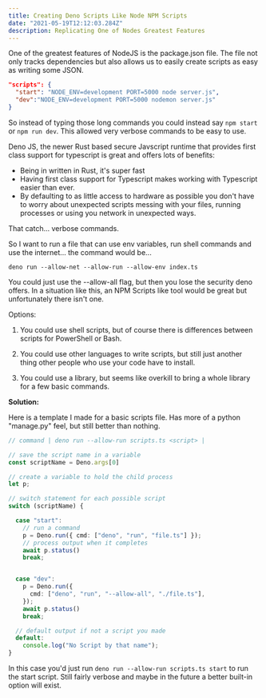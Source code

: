 ```yaml
---
title: Creating Deno Scripts Like Node NPM Scripts
date: "2021-05-19T12:12:03.284Z"
description: Replicating One of Nodes Greatest Features
---
```


One of the greatest features of NodeJS is the package.json file. The file not only tracks dependencies but also allows us to easily create scripts as easy as writing some JSON.

```json
"scripts": {
  "start": "NODE_ENV=development PORT=5000 node server.js",
  "dev":"NODE_ENV=development PORT=5000 nodemon server.js"
}
```

So instead of typing those long commands you could instead say `npm start` or `npm run dev`. This allowed very verbose commands to be easy to use.

Deno JS, the newer Rust based secure Javscript runtime that provides first class support for typescript is great and offers lots of benefits:

- Being in written in Rust, it's super fast
- Having first class support for Typescript makes working with Typescript easier than ever.
- By defaulting to as little access to hardware as possible you don't have to worry about unexpected scripts messing with your files, running processes or using you network in unexpected ways.

That catch... verbose commands.

So I want to run a file that can use env variables, run shell commands and use the internet... the command would be...

`deno run --allow-net --allow-run --allow-env index.ts`

You could just use the --allow-all flag, but then you lose the security deno offers. In a situation like this, an NPM Scripts like tool would be great but unfortunately there isn't one.

Options:

1. You could use shell scripts, but of course there is differences between scripts for PowerShell or Bash.

2. You could use other languages to write scripts, but still just another thing other people who use your code have to install.

3. You could use a library, but seems like overkill to bring a whole library for a few basic commands.

**Solution:**

Here is a template I made for a basic scripts file. Has more of a python "manage.py" feel, but still better than nothing.

```ts
// command | deno run --allow-run scripts.ts <script> |

// save the script name in a variable
const scriptName = Deno.args[0]

// create a variable to hold the child process
let p;

// switch statement for each possible script
switch (scriptName) {

  case "start":
    // run a command
    p = Deno.run({ cmd: ["deno", "run", "file.ts"] });
    // process output when it completes
    await p.status()
    break;


  case "dev":
    p = Deno.run({
      cmd: ["deno", "run", "--allow-all", "./file.ts"],
    });
    await p.status()    
    break;

  // default output if not a script you made  
  default:
    console.log("No Script by that name");
}
```

In this case you'd just run `deno run --allow-run scripts.ts start` to run the start script. Still fairly verbose and maybe in the future a better built-in option will exist. 